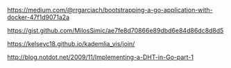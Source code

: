 https://medium.com/@rrgarciach/bootstrapping-a-go-application-with-docker-47f1d9071a2a

https://gist.github.com/MilosSimic/ae7fe8d70866e89dbd6e84d86dc8d8d5

https://kelseyc18.github.io/kademlia_vis/join/

http://blog.notdot.net/2009/11/Implementing-a-DHT-in-Go-part-1